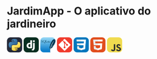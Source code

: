 # JardimApp - O aplicativo do jardineiro
<img src="https://raw.githubusercontent.com/tandpfun/skill-icons/refs/heads/main/icons/Python-Dark.svg" alt="logo python" width=40px>
<img src="https://raw.githubusercontent.com/tandpfun/skill-icons/refs/heads/main/icons/Django.svg" alt= "logo django" width=40px>
<img src="https://raw.githubusercontent.com/tandpfun/skill-icons/refs/heads/main/icons/SQLite.svg" alt="logo sqlite" width=40px>
<img src="https://raw.githubusercontent.com/tandpfun/skill-icons/refs/heads/main/icons/Git.svg" alt="logo git" width=40px>
<img src="https://raw.githubusercontent.com/tandpfun/skill-icons/refs/heads/main/icons/CSS.svg" alt="logo python" width=40px>
<img src="https://raw.githubusercontent.com/tandpfun/skill-icons/refs/heads/main/icons/HTML.svg" alt="logo python" width=40px>
<img src="https://raw.githubusercontent.com/tandpfun/skill-icons/refs/heads/main/icons/JavaScript.svg" alt="logo python" width=40px>

